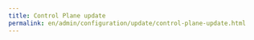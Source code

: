 ```yaml
---
title: Control Plane update
permalink: en/admin/configuration/update/control-plane-update.html
---
```

